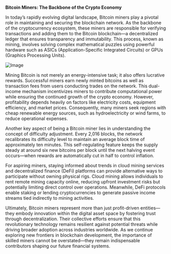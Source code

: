 **Bitcoin Miners: The Backbone of the Crypto Economy**

In today’s rapidly evolving digital landscape, Bitcoin miners play a pivotal role in maintaining and securing the blockchain network. As the backbone of the cryptocurrency ecosystem, these miners are responsible for verifying transactions and adding them to the Bitcoin blockchain—a decentralized ledger that ensures transparency and immutability. This process, known as mining, involves solving complex mathematical puzzles using powerful hardware such as ASICs (Application-Specific Integrated Circuits) or GPUs (Graphics Processing Units).

![Image](https://github.com/user-attachments/assets/31692037-0104-4703-abd1-696b6a7dd41b)

Mining Bitcoin is not merely an energy-intensive task; it also offers lucrative rewards. Successful miners earn newly minted bitcoins as well as transaction fees from users conducting trades on the network. This dual-income mechanism incentivizes miners to contribute computational power while ensuring the continued growth of the crypto economy. However, profitability depends heavily on factors like electricity costs, equipment efficiency, and market prices. Consequently, many miners seek regions with cheap renewable energy sources, such as hydroelectricity or wind farms, to reduce operational expenses.

Another key aspect of being a Bitcoin miner lies in understanding the concept of difficulty adjustment. Every 2,016 blocks, the network recalibrates its difficulty level to maintain an average block time of approximately ten minutes. This self-regulating feature keeps the supply steady at around six new bitcoins per block until the next halving event occurs—when rewards are automatically cut in half to control inflation.

For aspiring miners, staying informed about trends in cloud mining services and decentralized finance (DeFi) platforms can provide alternative ways to participate without owning physical rigs. Cloud mining allows individuals to rent remote mining capacity online, reducing upfront investment risks but potentially limiting direct control over operations. Meanwhile, DeFi protocols enable staking or lending cryptocurrencies to generate passive income streams tied indirectly to mining activities.

Ultimately, Bitcoin miners represent more than just profit-driven entities—they embody innovation within the digital asset space by fostering trust through decentralization. Their collective efforts ensure that this revolutionary technology remains resilient against potential threats while driving broader adoption across industries worldwide. As we continue exploring new frontiers in blockchain development, the importance of skilled miners cannot be overstated—they remain indispensable contributors shaping our future financial systems.